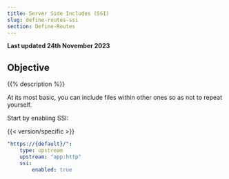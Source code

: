 ```yaml
---
title: Server Side Includes (SSI)
slug: define-routes-ssi
section: Define-Routes
---
```


**Last updated 24th November 2023**



## Objective  

{{% description %}}

At its most basic, you can include files within other ones so as not to repeat yourself.

Start by enabling SSI:

{{< version/specific >}}
<!-- Web PaaS configuration-->
```yaml {configFile="routes"}
"https://{default}/":
    type: upstream
    upstream: "app:http"
    ssi:
        enabled: true
```

